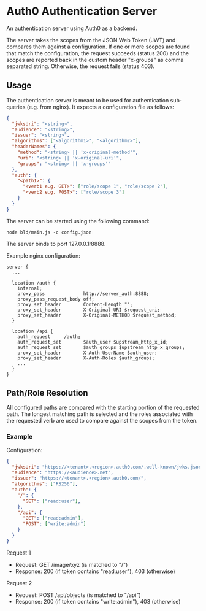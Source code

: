 # Auth0 Authentication Server
An authentication server using Auth0 as a backend.

The server takes the scopes from the JSON Web Token (JWT) and compares them against a configuration.
If one or more scopes are found that match the configuration, the request succeeds (status 200) and the scopes are reported back in the custom header "x-groups" as comma separated string.
Otherwise, the request fails (status 403).

## Usage
The authentication server is meant to be used for authentication sub-queries (e.g. from nginx).
It expects a configuration file as follows:

```json
{
  "jwksUri": "<string>",
  "audience": "<string>",
  "issuer": "<string>",
  "algorithms": ["<algorithm1>", "<algorithm2>"],
  "headerNames": {
    "method": "<string> || 'x-original-method'",
    "uri": "<string> || 'x-original-uri'",
    "groups": "<string> || 'x-groups'"
  },
  "auth": {
    "<path1>": {
      "<verb1 e.g. GET>": ["role/scope 1", "role/scope 2"],
      "<verb2 e.g. POST>": ["role/scope 3"]
    }
  }
}
```
The server can be started using the following command:
```shell
node bld/main.js -c config.json
```
The server binds to port 127.0.0.1:8888.

Example nginx configuration:
```
server {
  ...

  location /auth {
    internal;
    proxy_pass              http://server_auth:8888;
    proxy_pass_request_body off;
    proxy_set_header        Content-Length "";
    proxy_set_header        X-Original-URI $request_uri;
    proxy_set_header        X-Original-METHOD $request_method;
  }

  location /api {
    auth_request     /auth;
    auth_request_set        $auth_user $upstream_http_x_id;
    auth_request_set        $auth_groups $upstream_http_x_groups;
    proxy_set_header        X-Auth-UserName $auth_user;
    proxy_set_header        X-Auth-Roles $auth_groups;
    ...
  }
}
```

## Path/Role Resolution
All configured paths are compared with the starting portion of the requested path.
The longest matching path is selected and the roles associated with the requested verb are used to compare against the scopes from the token.

### Example
Configuration:
```json
{
  "jwksUri": "https://<tenant>.<region>.auth0.com/.well-known/jwks.json",
  "audience": "https://<audience>.net",
  "issuer": "https://<tenant>.<region>.auth0.com/",
  "algorithms": ["RS256"],
  "auth": {
    "/": {
      "GET": ["read:user"],
    },
    "/api": {
      "GET": ["read:admin"],
      "POST": ["write:admin"]
    }
  }
}
```
Request 1
  * Request: GET /image/xyz (is matched to "/")
  * Response: 200 (if token contains "read:user"), 403 (otherwise)

Request 2
  * Request: POST /api/objects (is matched to "/api")
  * Response: 200 (if token contains "write:admin"), 403 (otherwise)